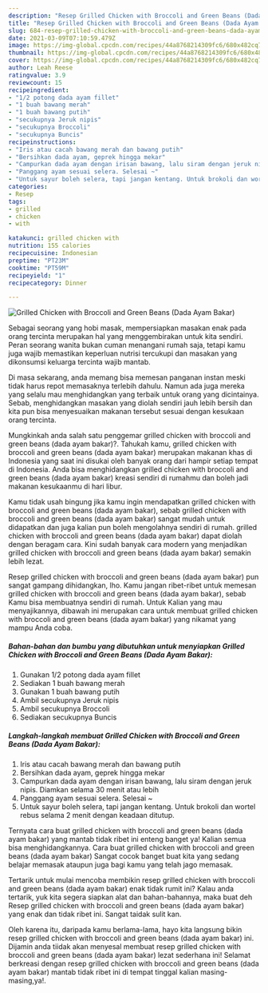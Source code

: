 ```yaml
---
description: "Resep Grilled Chicken with Broccoli and Green Beans (Dada Ayam Bakar) yang lezat dan Mudah Dibuat"
title: "Resep Grilled Chicken with Broccoli and Green Beans (Dada Ayam Bakar) yang lezat dan Mudah Dibuat"
slug: 684-resep-grilled-chicken-with-broccoli-and-green-beans-dada-ayam-bakar-yang-lezat-dan-mudah-dibuat
date: 2021-03-09T07:10:59.479Z
image: https://img-global.cpcdn.com/recipes/44a8768214309fc6/680x482cq70/grilled-chicken-with-broccoli-and-green-beans-dada-ayam-bakar-foto-resep-utama.jpg
thumbnail: https://img-global.cpcdn.com/recipes/44a8768214309fc6/680x482cq70/grilled-chicken-with-broccoli-and-green-beans-dada-ayam-bakar-foto-resep-utama.jpg
cover: https://img-global.cpcdn.com/recipes/44a8768214309fc6/680x482cq70/grilled-chicken-with-broccoli-and-green-beans-dada-ayam-bakar-foto-resep-utama.jpg
author: Leah Reese
ratingvalue: 3.9
reviewcount: 15
recipeingredient:
- "1/2 potong dada ayam fillet"
- "1 buah bawang merah"
- "1 buah bawang putih"
- "secukupnya Jeruk nipis"
- "secukupnya Broccoli"
- "secukupnya Buncis"
recipeinstructions:
- "Iris atau cacah bawang merah dan bawang putih"
- "Bersihkan dada ayam, geprek hingga mekar"
- "Campurkan dada ayam dengan irisan bawang, lalu siram dengan jeruk nipis. Diamkan selama 30 menit atau lebih"
- "Panggang ayam sesuai selera. Selesai ~"
- "Untuk sayur boleh selera, tapi jangan kentang. Untuk brokoli dan wortel rebus selama 2 menit dengan keadaan ditutup."
categories:
- Resep
tags:
- grilled
- chicken
- with

katakunci: grilled chicken with 
nutrition: 155 calories
recipecuisine: Indonesian
preptime: "PT23M"
cooktime: "PT59M"
recipeyield: "1"
recipecategory: Dinner

---
```



![Grilled Chicken with Broccoli and Green Beans (Dada Ayam Bakar)](https://img-global.cpcdn.com/recipes/44a8768214309fc6/680x482cq70/grilled-chicken-with-broccoli-and-green-beans-dada-ayam-bakar-foto-resep-utama.jpg)

Sebagai seorang yang hobi masak, mempersiapkan masakan enak pada orang tercinta merupakan hal yang menggembirakan untuk kita sendiri. Peran seorang  wanita bukan cuman menangani rumah saja, tetapi kamu juga wajib memastikan keperluan nutrisi tercukupi dan masakan yang dikonsumsi keluarga tercinta wajib mantab.

Di masa  sekarang, anda memang bisa memesan panganan instan meski tidak harus repot memasaknya terlebih dahulu. Namun ada juga mereka yang selalu mau menghidangkan yang terbaik untuk orang yang dicintainya. Sebab, menghidangkan masakan yang diolah sendiri jauh lebih bersih dan kita pun bisa menyesuaikan makanan tersebut sesuai dengan kesukaan orang tercinta. 



Mungkinkah anda salah satu penggemar grilled chicken with broccoli and green beans (dada ayam bakar)?. Tahukah kamu, grilled chicken with broccoli and green beans (dada ayam bakar) merupakan makanan khas di Indonesia yang saat ini disukai oleh banyak orang dari hampir setiap tempat di Indonesia. Anda bisa menghidangkan grilled chicken with broccoli and green beans (dada ayam bakar) kreasi sendiri di rumahmu dan boleh jadi makanan kesukaanmu di hari libur.

Kamu tidak usah bingung jika kamu ingin mendapatkan grilled chicken with broccoli and green beans (dada ayam bakar), sebab grilled chicken with broccoli and green beans (dada ayam bakar) sangat mudah untuk didapatkan dan juga kalian pun boleh mengolahnya sendiri di rumah. grilled chicken with broccoli and green beans (dada ayam bakar) dapat diolah dengan beragam cara. Kini sudah banyak cara modern yang menjadikan grilled chicken with broccoli and green beans (dada ayam bakar) semakin lebih lezat.

Resep grilled chicken with broccoli and green beans (dada ayam bakar) pun sangat gampang dihidangkan, lho. Kamu jangan ribet-ribet untuk memesan grilled chicken with broccoli and green beans (dada ayam bakar), sebab Kamu bisa membuatnya sendiri di rumah. Untuk Kalian yang mau menyajikannya, dibawah ini merupakan cara untuk membuat grilled chicken with broccoli and green beans (dada ayam bakar) yang nikamat yang mampu Anda coba.

<!--inarticleads1-->

##### Bahan-bahan dan bumbu yang dibutuhkan untuk menyiapkan Grilled Chicken with Broccoli and Green Beans (Dada Ayam Bakar):

1. Gunakan 1/2 potong dada ayam fillet
1. Sediakan 1 buah bawang merah
1. Gunakan 1 buah bawang putih
1. Ambil secukupnya Jeruk nipis
1. Ambil secukupnya Broccoli
1. Sediakan secukupnya Buncis




<!--inarticleads2-->

##### Langkah-langkah membuat Grilled Chicken with Broccoli and Green Beans (Dada Ayam Bakar):

1. Iris atau cacah bawang merah dan bawang putih
1. Bersihkan dada ayam, geprek hingga mekar
1. Campurkan dada ayam dengan irisan bawang, lalu siram dengan jeruk nipis. Diamkan selama 30 menit atau lebih
1. Panggang ayam sesuai selera. Selesai ~
1. Untuk sayur boleh selera, tapi jangan kentang. Untuk brokoli dan wortel rebus selama 2 menit dengan keadaan ditutup.




Ternyata cara buat grilled chicken with broccoli and green beans (dada ayam bakar) yang mantab tidak ribet ini enteng banget ya! Kalian semua bisa menghidangkannya. Cara buat grilled chicken with broccoli and green beans (dada ayam bakar) Sangat cocok banget buat kita yang sedang belajar memasak ataupun juga bagi kamu yang telah jago memasak.

Tertarik untuk mulai mencoba membikin resep grilled chicken with broccoli and green beans (dada ayam bakar) enak tidak rumit ini? Kalau anda tertarik, yuk kita segera siapkan alat dan bahan-bahannya, maka buat deh Resep grilled chicken with broccoli and green beans (dada ayam bakar) yang enak dan tidak ribet ini. Sangat taidak sulit kan. 

Oleh karena itu, daripada kamu berlama-lama, hayo kita langsung bikin resep grilled chicken with broccoli and green beans (dada ayam bakar) ini. Dijamin anda tiidak akan menyesal membuat resep grilled chicken with broccoli and green beans (dada ayam bakar) lezat sederhana ini! Selamat berkreasi dengan resep grilled chicken with broccoli and green beans (dada ayam bakar) mantab tidak ribet ini di tempat tinggal kalian masing-masing,ya!.

